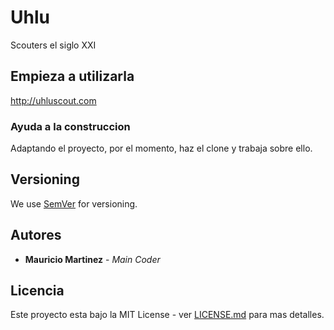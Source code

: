 # Uhlu

Scouters el siglo XXI

## Empieza a utilizarla

http://uhluscout.com


### Ayuda a la construccion

Adaptando el proyecto, por el momento, haz el clone y trabaja sobre ello.

## Versioning

We use [SemVer](http://semver.org/) for versioning.

## Autores

* **Mauricio Martinez** - *Main Coder*

## Licencia

Este proyecto esta bajo la MIT License - ver [LICENSE.md](LICENSE.md) para mas detalles.
